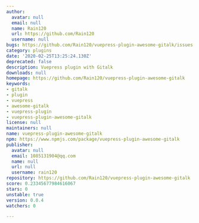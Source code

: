 ```yaml
---
author:
  avatar: null
  email: null
  name: Rain120
  url: https://github.com/Rain120
  username: null
bugs: https://github.com/Rain120/vuepress-plugin-awesome-gitalk/issues
category: plugins
date: '2020-02-25T13:25:24.130Z'
deprecated: false
description: Vuepress plugin with Gitalk
downloads: null
homepage: https://github.com/Rain120/vuepress-plugin-awesome-gitalk
keywords:
- gitalk
- plugin
- vuepress
- awesome-gitalk
- vuepress-plugin
- vuepress-plugin-awesome-gitalk
license: null
maintainers: null
name: vuepress-plugin-awesome-gitalk
npm: https://www.npmjs.com/package/vuepress-plugin-awesome-gitalk
publisher:
  avatar: null
  email: 1085131904@qq.com
  name: null
  url: null
  username: rain120
repository: https://github.com/Rain120/vuepress-plugin-awesome-gitalk
score: 0.23345677984616067
stars: 0
unstable: true
version: 0.0.4
watchers: 0

---
```


